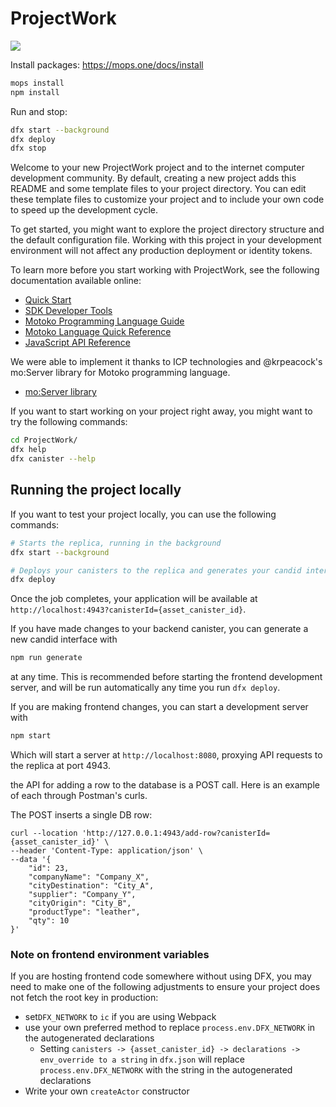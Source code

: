 # ProjectWork
![](https://github.com/traso03/project-work/blob/main/mvp_sample.gif)

Install packages:
https://mops.one/docs/install

```bash
mops install
npm install
```

Run and stop:

```bash
dfx start --background
dfx deploy
dfx stop
```

Welcome to your new ProjectWork project and to the internet computer development community. By default, creating a new project adds this README and some template files to your project directory. You can edit these template files to customize your project and to include your own code to speed up the development cycle.

To get started, you might want to explore the project directory structure and the default configuration file. Working with this project in your development environment will not affect any production deployment or identity tokens.

To learn more before you start working with ProjectWork, see the following documentation available online:

- [Quick Start](https://internetcomputer.org/docs/current/developer-docs/quickstart/hello10mins)
- [SDK Developer Tools](https://internetcomputer.org/docs/current/developer-docs/build/install-upgrade-remove)
- [Motoko Programming Language Guide](https://internetcomputer.org/docs/current/developer-docs/build/cdks/motoko-dfinity/motoko/)
- [Motoko Language Quick Reference](https://internetcomputer.org/docs/current/references/motoko-ref/)
- [JavaScript API Reference](https://erxue-5aaaa-aaaab-qaagq-cai.raw.icp0.io)

We were able to implement it thanks to ICP technologies and @krpeacock's mo:Server library for Motoko programming language.

- [mo:Server library](https://github.com/krpeacock/server)

If you want to start working on your project right away, you might want to try the following commands:

```bash
cd ProjectWork/
dfx help
dfx canister --help
```

## Running the project locally

If you want to test your project locally, you can use the following commands:

```bash
# Starts the replica, running in the background
dfx start --background

# Deploys your canisters to the replica and generates your candid interface
dfx deploy
```

Once the job completes, your application will be available at `http://localhost:4943?canisterId={asset_canister_id}`.

If you have made changes to your backend canister, you can generate a new candid interface with

```bash
npm run generate
```

at any time. This is recommended before starting the frontend development server, and will be run automatically any time you run `dfx deploy`.

If you are making frontend changes, you can start a development server with

```bash
npm start
```

Which will start a server at `http://localhost:8080`, proxying API requests to the replica at port 4943.

the API for adding a row to the database is a POST call. Here is an example of each through Postman's curls.

The POST inserts a single DB row:
```curl
curl --location 'http://127.0.0.1:4943/add-row?canisterId={asset_canister_id}' \
--header 'Content-Type: application/json' \
--data '{
    "id": 23,
    "companyName": "Company_X",
    "cityDestination": "City_A",
    "supplier": "Company_Y",
    "cityOrigin": "City_B",
    "productType": "leather",
    "qty": 10
}'
```

### Note on frontend environment variables

If you are hosting frontend code somewhere without using DFX, you may need to make one of the following adjustments to ensure your project does not fetch the root key in production:

- set`DFX_NETWORK` to `ic` if you are using Webpack
- use your own preferred method to replace `process.env.DFX_NETWORK` in the autogenerated declarations
  - Setting `canisters -> {asset_canister_id} -> declarations -> env_override to a string` in `dfx.json` will replace `process.env.DFX_NETWORK` with the string in the autogenerated declarations
- Write your own `createActor` constructor
